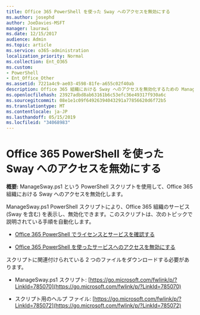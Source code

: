 ```yaml
---
title: Office 365 PowerShell を使った Sway へのアクセスを無効にする
ms.author: josephd
author: JoeDavies-MSFT
manager: laurawi
ms.date: 12/15/2017
audience: Admin
ms.topic: article
ms.service: o365-administration
localization_priority: Normal
ms.collection: Ent_O365
ms.custom:
- PowerShell
- Ent_Office_Other
ms.assetid: 7221a4c9-ae03-4598-81fe-a655c02f40ab
description: Office 365 組織における Sway へのアクセスを無効化するための ManageSway.ps1 PowerShell スクリプトをどこからダウンロードするか説明します。
ms.openlocfilehash: 23927adbd8ab63161b6c53efc36e49317f930a6c
ms.sourcegitcommit: 08e1e1c09f64926394043291a77856620d6f72b5
ms.translationtype: MT
ms.contentlocale: ja-JP
ms.lasthandoff: 05/15/2019
ms.locfileid: "34068983"
---
```

# <a name="disable-access-to-sway-with-office-365-powershell"></a>Office 365 PowerShell を使った Sway へのアクセスを無効にする

**概要:** ManageSway.ps1 という PowerShell スクリプトを使用して、Office 365 組織における Sway へのアクセスを無効化します。
  
ManageSway.ps1 PowerShell スクリプトにより、Office 365 組織のサービス (Sway を含む) を表示し、無効化できます。このスクリプトは、次のトピックで説明されている手順を自動化します。
  
- [Office 365 PowerShell でライセンスとサービスを確認する](view-licenses-and-services-with-office-365-powershell.md)
    
- [Office 365 PowerShell を使ったサービスへのアクセスを無効にする](disable-access-to-services-with-office-365-powershell.md)
    
スクリプトに関連付けられている 2 つのファイルをダウンロードする必要があります。
  
- ManageSway.ps1 スクリプト: [https://go.microsoft.com/fwlink/p/?LinkId=785070](https://go.microsoft.com/fwlink/p/?LinkId=785070)
    
- スクリプト用のヘルプ ファイル: [https://go.microsoft.com/fwlink/p/?LinkId=785072](https://go.microsoft.com/fwlink/p/?LinkId=785072)
    

